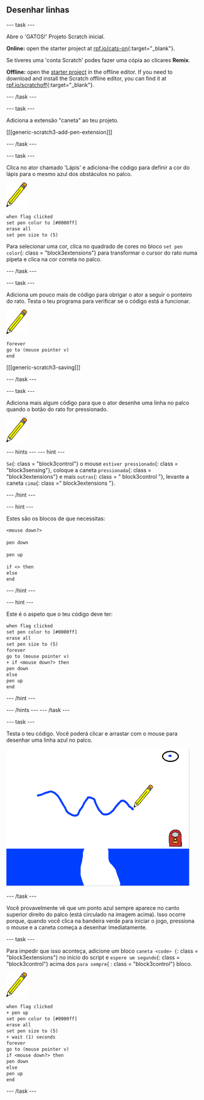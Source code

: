 ## Desenhar linhas

\--- task \---

Abre o 'GATOS!' Projeto Scratch inicial.

**Online:** open the starter project at [rpf.io/cats-on](https://rpf.io/cats-on){:target="_blank"}.

Se tiveres uma 'conta Scratch' podes fazer uma cópia ao clicares **Remix**.

**Offline:** open the [starter project](https://rpf.io/p/en/cats-go) in the offline editor. If you need to download and install the Scratch offline editor, you can find it at [rpf.io/scratchoff](https://rpf.io/scratchoff){:target="_blank"}.

\--- /task \---

\--- task \---

Adiciona a extensão "caneta" ao teu projeto.

[[[generic-scratch3-add-pen-extension]]]

\--- /task \---

\--- task \---

Clica no ator chamado 'Lápis' e adiciona-lhe código para definir a cor do lápis para o mesmo azul dos obstáculos no palco.

![Caneta sprite](images/pen-sprite.png)

```blocks3
when flag clicked
set pen color to [#0000ff]
erase all
set pen size to (5)
```

Para selecionar uma cor, clica no quadrado de cores no bloco `set pen color`{: class = "block3extensions"} para transformar o cursor do rato numa pipeta e clica na cor correta no palco.

\--- /task \---

\--- task \---

Adiciona um pouco mais de código para obrigar o ator a seguir o ponteiro do rato. Testa o teu programa para verificar se o código está a funcionar.

![Caneta sprite](images/pen-sprite.png)

```blocks3
forever
go to (mouse pointer v)
end
```

[[[generic-scratch3-saving]]]

\--- /task \---

\--- task \---

Adiciona mais algum código para que o ator desenhe uma linha no palco quando o botão do rato for pressionado.

![Caneta sprite](images/pen-sprite.png)

\--- hints \--- \--- hint \---

`Se`{: class = "block3control"} o mouse `estiver pressionado`{: class = "block3sensing"}, coloque a caneta `pressionada`{: class = "block3extensions"} e mais `outras`{: class = " block3control "}, levante a caneta `cima`{: class =" block3extensions "}.

\--- /hint \---

\--- hint \---

Estes são os blocos de que necessitas:

```blocks3
<mouse down?>

pen down

pen up

if <> then
else
end
```

\--- /hint \---

\--- hint \---

Este é o aspeto que o teu código deve ter:

```blocks3
when flag clicked
set pen color to [#0000ff]
erase all
set pen size to (5)
forever
go to (mouse pointer v)
+ if <mouse down?> then
pen down
else
pen up
end
```

\--- /hint \---

\--- /hints \--- \--- /task \---

\--- task \---

Testa o teu código. Você poderá clicar e arrastar com o mouse para desenhar uma linha azul no palco.

![Desenhe uma linha](images/draw-a-line.png)

\--- /task \---

Você provavelmente vê que um ponto azul sempre aparece no canto superior direito do palco (está circulado na imagem acima). Isso ocorre porque, quando você clica na bandeira verde para iniciar o jogo, pressiona o mouse e a caneta começa a desenhar imediatamente.

\--- task \---

Para impedir que isso aconteça, adicione um bloco `caneta <code> {`: class = "block3extensions"} no início do script e `espere um segundo`{: class = "block3control"} acima dos `para sempre`{ : class = "block3control"} bloco.

![Caneta sprite](images/pen-sprite.png)

```blocks3
when flag clicked
+ pen up
set pen color to [#0000ff]
erase all
set pen size to (5)
+ wait (1) seconds
forever
go to (mouse pointer v)
if <mouse down?> then
pen down
else
pen up
end
```

\--- /task \---